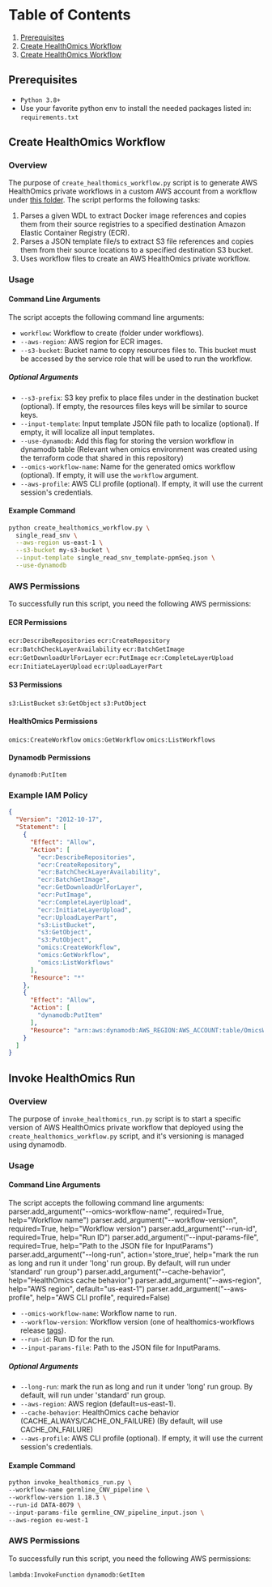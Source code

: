 # Table of Contents
1. [Prerequisites](#Prerequisites)
2. [Create HealthOmics Workflow](#Create-HealthOmics-Workflow)
3. [Create HealthOmics Workflow](#Invoke-HealthOmics-Run)


## Prerequisites
- `Python 3.8+`
-  Use your favorite python env to install the needed packages listed in: `requirements.txt`

## Create HealthOmics Workflow

### Overview
The purpose of `create_healthomics_workflow.py` script is to generate AWS HealthOmics private workflows in a custom AWS account from a workflow under [this folder](../../workflows).
The script performs the following tasks:

1. Parses a given WDL to extract Docker image references and copies them from their source registries to a specified destination Amazon Elastic Container Registry (ECR).
2. Parses a JSON template file/s to extract S3 file references and copies them from their source locations to a specified destination S3 bucket.
3. Uses workflow files to create an AWS HealthOmics private workflow.

### Usage


#### Command Line Arguments

The script accepts the following command line arguments:

- `workflow`: Workflow to create (folder under workflows).
- `--aws-region`: AWS region for ECR images.
- `--s3-bucket`: Bucket name to copy resources files to. This bucket must be accessed by the service role that will be used to run the workflow.
##### Optional Arguments
- `--s3-prefix`: S3 key prefix to place files under in the destination bucket (optional). If empty, the resources files keys will be similar to source keys.
- `--input-template`: Input template JSON file path to localize (optional). If empty, it will localize all input templates.
- `--use-dynamodb`: Add this flag for storing the version workflow in dynamodb table (Relevant when omics environment was created using the terraform code that shared in this repository)
- `--omics-workflow-name`: Name for the generated omics workflow (optional). If empty, it will use the `workflow` argument.
- `--aws-profile`: AWS CLI profile (optional). If empty, it will use the current session's credentials.

#### Example Command

```bash
python create_healthomics_workflow.py \
  single_read_snv \
  --aws-region us-east-1 \
  --s3-bucket my-s3-bucket \
  --input-template single_read_snv_template-ppmSeq.json \
  --use-dynamodb
```

### AWS Permissions
To successfully run this script, you need the following AWS permissions:

#### ECR Permissions
`ecr:DescribeRepositories`
`ecr:CreateRepository`
`ecr:BatchCheckLayerAvailability`
`ecr:BatchGetImage`
`ecr:GetDownloadUrlForLayer`
`ecr:PutImage`
`ecr:CompleteLayerUpload`
`ecr:InitiateLayerUpload`
`ecr:UploadLayerPart`
#### S3 Permissions
`s3:ListBucket`
`s3:GetObject`
`s3:PutObject`
#### HealthOmics Permissions
`omics:CreateWorkflow`
`omics:GetWorkflow`
`omics:ListWorkflows`
#### Dynamodb Permissions
`dynamodb:PutItem`

### Example IAM Policy
```json
{
  "Version": "2012-10-17",
  "Statement": [
    {
      "Effect": "Allow",
      "Action": [
        "ecr:DescribeRepositories",
        "ecr:CreateRepository",
        "ecr:BatchCheckLayerAvailability",
        "ecr:BatchGetImage",
        "ecr:GetDownloadUrlForLayer",
        "ecr:PutImage",
        "ecr:CompleteLayerUpload",
        "ecr:InitiateLayerUpload",
        "ecr:UploadLayerPart",
        "s3:ListBucket",
        "s3:GetObject",
        "s3:PutObject",
        "omics:CreateWorkflow",
        "omics:GetWorkflow",
        "omics:ListWorkflows"
      ],
      "Resource": "*"
    },
    {
      "Effect": "Allow",
      "Action": [
        "dynamodb:PutItem"
      ],
      "Resource": "arn:aws:dynamodb:AWS_REGION:AWS_ACCOUNT:table/OmicsWorkflows"
    }
  ]
}
```

## Invoke HealthOmics Run

### Overview
The purpose of `invoke_healthomics_run.py` script is
to start a specific version of AWS HealthOmics private workflow
that deployed using the `create_healthomics_workflow.py` script,
and it's versioning is managed using dynamodb.

### Usage


#### Command Line Arguments

The script accepts the following command line arguments:
   parser.add_argument("--omics-workflow-name", required=True, help="Workflow name")
    parser.add_argument("--workflow-version", required=True, help="Workflow version")
    parser.add_argument("--run-id", required=True, help="Run ID")
    parser.add_argument("--input-params-file", required=True, help="Path to the JSON file for InputParams")
    parser.add_argument("--long-run", action='store_true', help="mark the run as long and run it under 'long' run group. By default, will run under 'standard' run group")
    parser.add_argument("--cache-behavior", help="HealthOmics cache behavior")
    parser.add_argument("--aws-region", help="AWS region", default="us-east-1")
    parser.add_argument("--aws-profile", help="AWS CLI profile", required=False)
- `--omics-workflow-name`: Workflow name to run.
- `--workflow-version`: Workflow version (one of healthomics-workflows release [tags](https://github.com/Ultimagen/healthomics-workflows/tags)).
- `--run-id`: Run ID for the run.
- `--input-params-file`: Path to the JSON file for InputParams.
##### Optional Arguments
- `--long-run`: mark the run as long and run it under 'long' run group. By default, will run under 'standard' run group.
- `--aws-region`: AWS region (default=us-east-1).
- `--cache-behavior`: HealthOmics cache behavior (CACHE_ALWAYS/CACHE_ON_FAILURE) (By default, will use CACHE_ON_FAILURE)
- `--aws-profile`: AWS CLI profile (optional). If empty, it will use the current session's credentials.

#### Example Command

```bash
python invoke_healthomics_run.py \
--workflow-name germline_CNV_pipeline \
--workflow-version 1.18.3 \
--run-id DATA-8079 \
--input-params-file germline_CNV_pipeline_input.json \
--aws-region eu-west-1
```

### AWS Permissions

To successfully run this script, you need the following AWS permissions:

`lambda:InvokeFunction`
`dynamodb:GetItem`
